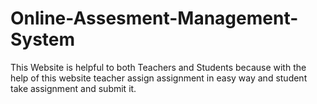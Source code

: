 # Online-Assesment-Management-System
This Website is helpful to both Teachers and Students because with the help of this website teacher assign assignment in easy way and student take assignment and submit it.
